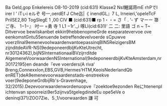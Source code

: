Ba Geld,gop Enkelereis O8-10-2019 (cid:631) Klasse2 NsI鯉諾蒋mE rhPでl irer l ' iTぃi eルぞ 号一,oerdEf J Che迄|《 inendGL』7 L, lrneieri,'opeIeTcF PrilSE2,80 TogSlegE 1 ,00 CIV ■ (cid:631)■ rp 1・・= さ「 . '‐ ず マーー 箒 ご寺、 1−1−』 吋一 =勇 寺 1 L1 −1r'._i 啄Ll(cid:631)’ 二 二: 里語 ゴ n ~ T~ Ditvervoe bewilskanbet ekkin9hebbenopmeGrde eseparatevervoe ove eenkomstGntu55enuende betreffendeveIvoerde sCpuwve voerzIInal9emenevooIwaardenvantoepassinqBIN5ReizigersBM zijnditdeAVR-NS(9edeponeerdbljKvKteUtrecht, nr30124362),bijNSInternationaalBVzijrrditde AIgemeneVoorwaardenNSInternational(9edeponeerdbijKvKteAmsterdam,nr30172195)en deande『eve voerders(A riva‘ Breng,ConnexxIon,EBS,GVB,Hermes‘HTM,KeoisNederlandQb enRET)deA9emenevoorwaardenstads-enstreekve voer(9edeponeGrdbijRb's-Gravenhage, 32/2015).Dezevoorwaardenwordenuopve『zoektoe9ezonden Reにhtenenpl ichtenvan spoorreizi9er5zijnva5tgelegdindeEu ope5eVe o deninql371/ZOO7Zie、5.,1/voorwaarden 謙 可